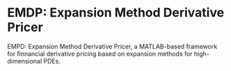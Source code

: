 EMDP: Expansion Method Derivative Pricer
====

EMPD: Expansion Method Derivative Pricer, a MATLAB-based framework for finnancial derivative pricing based on expansion methods for high-dimensional PDEs.
